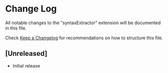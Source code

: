 # Change Log

All notable changes to the "syntaxExtractor" extension will be documented in this file.

Check [Keep a Changelog](http://keepachangelog.com/) for recommendations on how to structure this file.

## [Unreleased]

- Initial release